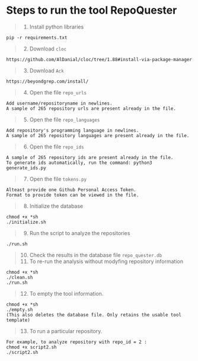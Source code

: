 # Steps to run the tool RepoQuester
> 1. Install python libraries
````
pip -r requirements.txt
````
> 2. Download ```cloc```
````
https://github.com/AlDanial/cloc/tree/1.88#install-via-package-manager
````
> 3. Download ```Ack```
```
https://beyondgrep.com/install/
```
> 4. Open the file ```repo_urls``` 
````
Add username/repositoryname in newlines. 
A sample of 265 repository urls are present already in the file.
````
> 5. Open the file ```repo_languages``` 
````
Add repository's programming language in newlines. 
A sample of 265 repository languages are present already in the file.
````
> 6. Open the file ```repo_ids``` 
````
A sample of 265 repository ids are present already in the file.
To generate ids automatically, run the command: python3 generate_ids.py
````
> 7. Open the file ```tokens.py``` 
````
Alteast provide one Github Personal Access Token. 
Format to provide token can be viewed in the file.
````

> 8. Initialize the database
````
chmod +x *sh
./initialize.sh
````
> 9. Run the script to analyze the repositories
````
./run.sh
````
> 10. Check the results in the database file ```repo_quester.db```
> 11. To re-run the analysis without modyfing repository information
````
chmod +x *sh
./clean.sh
./run.sh
````
> 12. To empty the tool information.
````
chmod +x *sh
./empty.sh
(This also deletes the database file. Only retains the usable tool template)
````
> 13. To run a particular repository.
````
For example, to analyze repository with repo_id = 2 :
chmod +x script2.sh
./script2.sh
````


